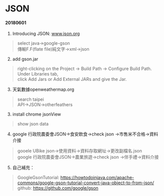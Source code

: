# JSON
#### 20180601
1. Introducing JSON: www.json.org
 > select java->google-gson  
 > 傳輸F.F(flate file)純文字->xml->json		
		  
2. add gson.jar
 > right-clicking on the Project → Build Path → Configure Build Path. Under Libraries tab,   
 > click Add Jars or Add External JARs and give the Jar.
		 	
3. 天氣數據openweathermap.org
 > search taipei  
 > API->JSON->otherfeathers
		 		
3. install chrome jsonView
 > show json data	 

4. google 行政院農委會JSON->食安飲食->check json ->市售米不合格->資料介接
> gooele UBike json->使用資料->資料存取網址->更改副檔名.json  
> google 行政院農委會JSON->農業旅遊->check json ->伴手禮->資料介接
		  
5. 自己補充：	
> GoogleGsonTutorial: https://howtodoinjava.com/apache-commons/google-gson-tutorial-convert-java-object-to-from-json/  
> github: https://github.com/google/gson
